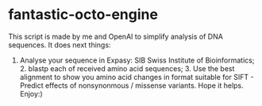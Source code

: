 # fantastic-octo-engine
This script is made by me and OpenAI to simplify analysis of DNA sequences.
It does next things:
1. Analyse your sequence in Expasy: SIB Swiss Institute of Bioinformatics; 2. blastp each of received amino acid sequences; 3. Use the best alignment to show you amino acid changes in format suitable for SIFT - Predict effects of nonsynonmous / missense variants.
Hope it helps. Enjoy:)
